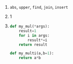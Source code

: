 1. `abs`, `upper`, `find`, `join`, `insert`

2. 1

3. ```python
   def my_mul(*args):
       result=1
       for i in args:
           result*=i
       return result
   ```

   ```python
   def my_multi(a,b=1):
       return a*b
   ```


